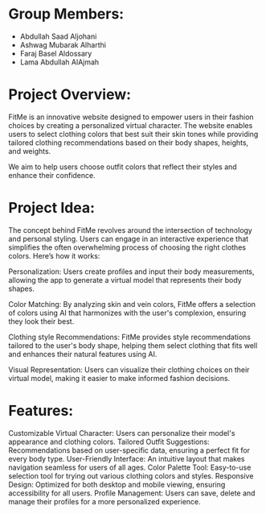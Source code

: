 # Group Members:
- Abdullah Saad Aljohani
- Ashwag Mubarak Alharthi
- Faraj Basel Aldossary
- Lama Abdullah AlAjmah

# Project Overview:
FitMe is an innovative website designed to empower users in their fashion choices by creating a personalized virtual character. The website enables users to select clothing colors that best suit their skin tones while providing tailored clothing recommendations based on their body shapes, heights, and weights.

We aim to help users choose outfit colors that reflect their styles and enhance their confidence.

# Project Idea:
The concept behind FitMe revolves around the intersection of technology and personal styling. Users can engage in an interactive experience that simplifies the often overwhelming process of choosing the right clothes colors. Here’s how it works:

Personalization: Users create profiles and input their body measurements, allowing the app to generate a virtual model that represents their body shapes.

Color Matching: By analyzing skin and vein colors, FitMe offers a selection of colors using AI that harmonizes with the user's complexion, ensuring they look their best.

Clothing style Recommendations: FitMe provides style recommendations tailored to the user's body shape, helping them select clothing that fits well and enhances their natural features using AI.

Visual Representation: Users can visualize their clothing choices on their virtual model, making it easier to make informed fashion decisions.

# Features:
Customizable Virtual Character: Users can personalize their model's appearance and clothing colors.
Tailored Outfit Suggestions: Recommendations based on user-specific data, ensuring a perfect fit for every body type.
User-Friendly Interface: An intuitive layout that makes navigation seamless for users of all ages.
Color Palette Tool: Easy-to-use selection tool for trying out various clothing colors and styles.
Responsive Design: Optimized for both desktop and mobile viewing, ensuring accessibility for all users.
Profile Management: Users can save, delete and manage their profiles for a more personalized experience.
